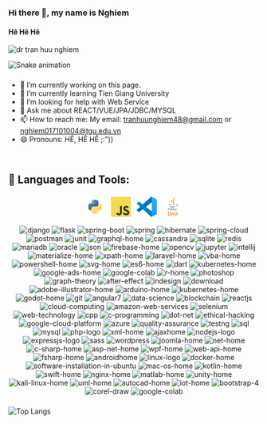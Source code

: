 ### Hi there 👋, my name is Nghiem
#### Hê Hê Hê
![dr tran huu nghiem](https://user-images.githubusercontent.com/72342095/121803362-5dab3380-cc6b-11eb-9cd0-f5fbfa907754.gif)

<!-- ![Hệ hệ Hệ](https://user-images.githubusercontent.com/72342095/116647597-1d3a7380-a9a5-11eb-9088-0a77f3e7f44c.png) -->
<img src="https://raw.githubusercontent.com/tranhuunghiem99/tranhuunghiem99/output/snake.svg" alt="Snake animation" />

###
<!--
Skills: 
- Front-End: VUE JS / REACT JS / JS / HTML / CSS/ SASS
- Back-End: JSP/ SpringFW /NodeJS.
- NoCode/LowCode: OutSystems.
- UX/UI Desigin: Figma/AdobeXD/Adobe Photoshop.
- Database: 
    + SQL: SQL Server / MySQL/ PostgreSQL.
    + NoSQL:MongoDB.
- Operating System: 
    + Linux Mint / Ubuntu /ZorinOS.
    + Windows.
    + FydeOS / ChromeOS.-->
- 🔭 I’m currently working on this page. 
- 🌱 I’m currently learning Tien Giang University 
- 🤔 I’m looking for help with Web Service 
- 💬 Ask me about REACT/VUE/JPA/JDBC/MYSQL 
- 📫 How to reach me: My email: tranhuunghiem48@gmail.com or nghiem017101004@tgu.edu.vn
- 😄 Pronouns: HÊ, HÊ HÊ ;:")) 

<!--
[<img src='https://cdn.jsdelivr.net/npm/simple-icons@3.0.1/icons/github.svg' alt='github' height='40'>](https://github.com/tranhuunghiem99)  
![](https://komarev.com/ghpvc/?username=tranhuunghiem99&color=green)

## ✉️ Find me on:


<p align="center">
 <a href="https://github.com/tranhuunghiem99" target="_blank" rel="noopener noreferrer"> <img src="https://raw.githubusercontent.com/iconic/open-iconic/master/svg/globe.svg" alt="Python" height="40" style="vertical-align:top; margin:4px"> </a>
 <a href="https://linkedin.com/" target="_blank" rel="noopener noreferrer"> <img src="https://cdn.jsdelivr.net/npm/simple-icons@v3/icons/linkedin.svg" alt="Python" height="40" style="vertical-align:top; margin:4px"></a>
 <a href="mailto:tranhuunghie48@gmail.com"> <img src="https://cdn.jsdelivr.net/npm/simple-icons@v3/icons/gmail.svg" alt="Python" height="40" style="vertical-align:top; margin:4px"></a>
</p>
-->
<br />


###
## 🧰 Languages and Tools:
<p align="center" height="40" style="vertical-align:top; margin:4px>
    
<img src="https://cdn.jsdelivr.net/gh/devicons/devicon/icons/python/python-original.svg" height="40" alt="python logo"  />
<img src="https://raw.githubusercontent.com/github/explore/80688e429a7d4ef2fca1e82350fe8e3517d3494d/topics/python/python.png" alt="Python" height="40" style="vertical-align:top; margin:4px">
<img src="https://raw.githubusercontent.com/github/explore/80688e429a7d4ef2fca1e82350fe8e3517d3494d/topics/javascript/javascript.png" alt="Javascript" height="40" style="vertical-align:top; margin:4px">
<img src="https://raw.githubusercontent.com/github/explore/80688e429a7d4ef2fca1e82350fe8e3517d3494d/topics/visual-studio-code/visual-studio-code.png" alt="VS Code" height="40" style="vertical-align:top; margin:4px">
<img src="https://raw.githubusercontent.com/github/explore/80688e429a7d4ef2fca1e82350fe8e3517d3494d/topics/java/java.png" alt="Java" height="40" style="vertical-align:top; margin:4px">
<p align="center" height="40" style="vertical-align:top; margin:4px>
    
![vue-js-home](https://github.com/tranhuunghiem99/tranhuunghiem99/assets/72342095/595d5e19-1dac-4d54-8fae-d25d153887d3)
![django](https://github.com/tranhuunghiem99/tranhuunghiem99/assets/72342095/66f7ef4f-a17b-4055-a3b7-d852c710e843)
![flask](https://github.com/tranhuunghiem99/tranhuunghiem99/assets/72342095/e92e8b0e-788f-4173-a54c-b490e519c048)
![spring-boot](https://github.com/tranhuunghiem99/tranhuunghiem99/assets/72342095/d07b04cb-d275-4ce4-8b76-5bd9f7746b23)
![spring](https://github.com/tranhuunghiem99/tranhuunghiem99/assets/72342095/7b307796-1063-4db5-83c5-2cf073faf78a)
![hibernate](https://github.com/tranhuunghiem99/tranhuunghiem99/assets/72342095/ea720e74-9e88-4404-ab2b-da8b91fdb00b)
![spring-cloud](https://github.com/tranhuunghiem99/tranhuunghiem99/assets/72342095/65d36022-167f-4356-91e2-6e33a050dabc)
![postman](https://github.com/tranhuunghiem99/tranhuunghiem99/assets/72342095/f82b102b-c14e-4dbe-ae1d-02feaf223b0b)
![junit](https://github.com/tranhuunghiem99/tranhuunghiem99/assets/72342095/546e94c9-5b36-4a08-aa39-34b2b822c68d)
![graphql-home](https://github.com/tranhuunghiem99/tranhuunghiem99/assets/72342095/58212f9b-9c77-4073-a689-b2e362b21b95)
![cassandra](https://github.com/tranhuunghiem99/tranhuunghiem99/assets/72342095/59c8e8cb-0d84-40ce-b674-95f59eb04490)
![sqlite](https://github.com/tranhuunghiem99/tranhuunghiem99/assets/72342095/3a99a75d-baf3-492e-af25-79980d2d662d)
![redis](https://github.com/tranhuunghiem99/tranhuunghiem99/assets/72342095/14dca80e-73e0-462f-bbff-dce434854832)
![mariadb](https://github.com/tranhuunghiem99/tranhuunghiem99/assets/72342095/9162d70b-0055-4477-b729-5c356cadc44e)
![oracle](https://github.com/tranhuunghiem99/tranhuunghiem99/assets/72342095/c5e40064-494d-4175-aa56-0fd10fbbe87e)
![json](https://github.com/tranhuunghiem99/tranhuunghiem99/assets/72342095/04bb04a0-95d2-40cf-be80-5fb47d41d15a)
![firebase-home](https://github.com/tranhuunghiem99/tranhuunghiem99/assets/72342095/57fc2579-36ea-4c66-97a2-9c1b40ebc9b0)
![opencv](https://github.com/tranhuunghiem99/tranhuunghiem99/assets/72342095/c6b37999-7835-4d19-a971-0a9c9563381d)
![jupyter](https://github.com/tranhuunghiem99/tranhuunghiem99/assets/72342095/93061341-47f4-46b5-b2eb-1b48d70ba0ff)
![intellij](https://github.com/tranhuunghiem99/tranhuunghiem99/assets/72342095/a672eb3c-a028-4e90-bafe-e56afcc4581f)
![materialize-home](https://github.com/tranhuunghiem99/tranhuunghiem99/assets/72342095/6ec538c8-4067-49f5-af27-5e1f3b2b259b)
![xpath-home](https://github.com/tranhuunghiem99/tranhuunghiem99/assets/72342095/93ef95a2-269b-472e-b703-bcbb8886d9cb)
![laravel-home](https://github.com/tranhuunghiem99/tranhuunghiem99/assets/72342095/2d818d91-fcac-473e-8507-a0b270c2c2e1)
![vba-home](https://github.com/tranhuunghiem99/tranhuunghiem99/assets/72342095/df188ce9-d1b0-4742-8cca-2a384404c090)
![powershell-home](https://github.com/tranhuunghiem99/tranhuunghiem99/assets/72342095/e5cd409f-1747-4d74-b7af-e39e2fc1eee4)
![svg-home](https://github.com/tranhuunghiem99/tranhuunghiem99/assets/72342095/19f5c364-ca43-46de-a92a-c7d6e8210e36)
![es6-home](https://github.com/tranhuunghiem99/tranhuunghiem99/assets/72342095/ad609bcc-a474-49dd-9fa0-7fcbabaf839d)
![dart](https://github.com/tranhuunghiem99/tranhuunghiem99/assets/72342095/20747eaa-9372-4db4-bec9-3dddbdfa0feb)
![kubernetes-home](https://github.com/tranhuunghiem99/tranhuunghiem99/assets/72342095/56d435d3-7ce1-47d1-bdfb-6436e1cd63d2)
![google-ads-home](https://github.com/tranhuunghiem99/tranhuunghiem99/assets/72342095/09cf45b8-86ef-4375-a354-6ca104a76d68)
![google-colab](https://github.com/tranhuunghiem99/tranhuunghiem99/assets/72342095/c3c782f1-b67c-4efe-877d-d9b3e71c0307)
![r-home](https://github.com/tranhuunghiem99/tranhuunghiem99/assets/72342095/a1d0ad89-c034-4b2b-961c-3ada409b42af)
![photoshop](https://github.com/tranhuunghiem99/tranhuunghiem99/assets/72342095/f8b41706-9164-4d6b-bef7-ab9a3196932a)
![graph-theory](https://github.com/tranhuunghiem99/tranhuunghiem99/assets/72342095/9af492c6-037d-415d-a2b9-fa9de563b509)
![after-effect](https://github.com/tranhuunghiem99/tranhuunghiem99/assets/72342095/100a14a3-ebcb-451e-9514-238b2ca70810)
![indesign](https://github.com/tranhuunghiem99/tranhuunghiem99/assets/72342095/f39c2721-8071-451c-bf26-19ee3c47f24d)
![download](https://github.com/tranhuunghiem99/tranhuunghiem99/assets/72342095/131e3f04-6c31-40f8-acc5-0adc72a48643)
![adobe-illustrator-home](https://github.com/tranhuunghiem99/tranhuunghiem99/assets/72342095/a2dcb6df-c2ee-402c-8374-e74b375cba5c)
![arduino-home](https://github.com/tranhuunghiem99/tranhuunghiem99/assets/72342095/cfd9dc19-f610-43b2-8ad3-ca28ee13f0f0)
![kubernetes-home](https://github.com/tranhuunghiem99/tranhuunghiem99/assets/72342095/fced2687-8bd5-4f57-aee0-2cfe68e529d9)
![godot-home](https://github.com/tranhuunghiem99/tranhuunghiem99/assets/72342095/c56a1d2d-0f95-4971-98ee-58d36f4135cb)
![git](https://github.com/tranhuunghiem99/tranhuunghiem99/assets/72342095/809b66da-a46c-40c4-bb38-eaecac4c72eb)
![angular7](https://github.com/tranhuunghiem99/tranhuunghiem99/assets/72342095/18a78d41-7d9e-4b25-8dcb-7aee58233b8d)
![data-science](https://github.com/tranhuunghiem99/tranhuunghiem99/assets/72342095/c40e95b4-6972-490c-b386-55a876d95f06)
![blockchain](https://github.com/tranhuunghiem99/tranhuunghiem99/assets/72342095/eae3be3e-bb68-4b44-9f23-66a0accf6ad9)
![reactjs](https://github.com/tranhuunghiem99/tranhuunghiem99/assets/72342095/49014089-ebfc-4e4f-aba9-6bc78c528333)
![cloud-computing](https://github.com/tranhuunghiem99/tranhuunghiem99/assets/72342095/2e1d8fea-f72e-4b5d-845b-e2f3bd2a5779)
![amazon-web-services](https://github.com/tranhuunghiem99/tranhuunghiem99/assets/72342095/9b1afda6-8add-443c-90a2-9144d053e2a7)
![selenium](https://github.com/tranhuunghiem99/tranhuunghiem99/assets/72342095/741cc89f-7c3f-40c8-b67c-b655ed00cfae)
![web-technology](https://github.com/tranhuunghiem99/tranhuunghiem99/assets/72342095/800685f5-8db4-470f-8536-d6dde8923d33)
![cpp](https://github.com/tranhuunghiem99/tranhuunghiem99/assets/72342095/6a05f455-3a45-494b-9e53-d21d2ac5b7fd)
![c-programming](https://github.com/tranhuunghiem99/tranhuunghiem99/assets/72342095/2507f919-8c74-49c2-a19f-76c6227406d2)
![dot-net](https://github.com/tranhuunghiem99/tranhuunghiem99/assets/72342095/029ac8cf-4b57-436b-9ff8-dc1e6776e3af)
![ethical-hacking](https://github.com/tranhuunghiem99/tranhuunghiem99/assets/72342095/a10a6ca1-68ae-47ef-8dd3-6f7d93f6fcfd)
![google-cloud-platform](https://github.com/tranhuunghiem99/tranhuunghiem99/assets/72342095/68c21d09-e35b-4ef5-b2aa-707773f7c134)
![azure](https://github.com/tranhuunghiem99/tranhuunghiem99/assets/72342095/91184aac-3e07-469e-a61a-29a00ca37162)
![quality-assurance](https://github.com/tranhuunghiem99/tranhuunghiem99/assets/72342095/53b952e0-25b3-4057-bbe1-66ed23460bed)
![testng](https://github.com/tranhuunghiem99/tranhuunghiem99/assets/72342095/5490fb52-9723-4d64-b02c-f359d58cf5d5)
![sql](https://github.com/tranhuunghiem99/tranhuunghiem99/assets/72342095/44f877a8-c4ba-4e46-9a44-ce8ee7ed5868)
![mysql](https://github.com/tranhuunghiem99/tranhuunghiem99/assets/72342095/270ff997-5301-4acc-8eec-2329a60f3d3c)
![php-logo](https://github.com/tranhuunghiem99/tranhuunghiem99/assets/72342095/7b27738a-54da-4871-9a6e-9e37db0a2e7b)
![xml-home](https://github.com/tranhuunghiem99/tranhuunghiem99/assets/72342095/35059a77-9005-4465-b6e4-431d4e9c38a7)
![ajaxhome](https://github.com/tranhuunghiem99/tranhuunghiem99/assets/72342095/15b862f9-3fad-4d03-a01d-470e3f3444ba)
![nodejs-logo](https://github.com/tranhuunghiem99/tranhuunghiem99/assets/72342095/690bcd64-e56f-4697-990a-85dfb79d5751)
![expressjs-logo](https://github.com/tranhuunghiem99/tranhuunghiem99/assets/72342095/ae1e3b08-61e2-4a3b-b8d5-771edfe0befc)
![sass](https://github.com/tranhuunghiem99/tranhuunghiem99/assets/72342095/34510eeb-cb73-49b6-a1f6-7bd722093055)
![wordpress](https://github.com/tranhuunghiem99/tranhuunghiem99/assets/72342095/4e40b681-1693-4bcc-a658-552702941e56)
![joomla-home](https://github.com/tranhuunghiem99/tranhuunghiem99/assets/72342095/710dcb37-c99a-4061-8bb6-a240f93cb5db)
![net-home](https://github.com/tranhuunghiem99/tranhuunghiem99/assets/72342095/1cbc007e-8367-4936-92f4-740cf90815c7)
![c-sharp-home](https://github.com/tranhuunghiem99/tranhuunghiem99/assets/72342095/f068fba6-5383-4c63-85d2-d19245078678)
![asp-net-home](https://github.com/tranhuunghiem99/tranhuunghiem99/assets/72342095/78a58da6-2d75-4bcc-abcd-fca9f8a73b0f)
![wpf-home](https://github.com/tranhuunghiem99/tranhuunghiem99/assets/72342095/cb4b9334-f13f-49d8-a260-8b8a6656d2dc)
![web-api-home](https://github.com/tranhuunghiem99/tranhuunghiem99/assets/72342095/bef0c22d-de5e-4018-8d3c-cdf6be98772b)
![fsharp-home](https://github.com/tranhuunghiem99/tranhuunghiem99/assets/72342095/6d5f53bb-0569-4fe3-ac47-0bd9e3da49f0)
![androidhome](https://github.com/tranhuunghiem99/tranhuunghiem99/assets/72342095/3d3f0fe2-f9a6-4eb7-b4f3-2fa9a6306a41)
![linux-logo](https://github.com/tranhuunghiem99/tranhuunghiem99/assets/72342095/e17e074f-cf22-40fa-a93a-4b3406fe81d0)
![docker-home](https://github.com/tranhuunghiem99/tranhuunghiem99/assets/72342095/d44314cb-0a6f-4d41-acdb-3faf96553e5b)
![software-installation-in-ubuntu](https://github.com/tranhuunghiem99/tranhuunghiem99/assets/72342095/a9d1555b-393d-4c11-a61a-46d5a74d7223)
![mac-os-home](https://github.com/tranhuunghiem99/tranhuunghiem99/assets/72342095/f4aec994-2d12-44dd-891a-2ab41ee343ae)
![kotlin-home](https://github.com/tranhuunghiem99/tranhuunghiem99/assets/72342095/7f3ad741-da93-4755-b81a-7d4a5792a7c9)
![swift-home](https://github.com/tranhuunghiem99/tranhuunghiem99/assets/72342095/bffb8706-d83c-4327-8c01-25a79b503286)
![nginx-home](https://github.com/tranhuunghiem99/tranhuunghiem99/assets/72342095/ec8b7599-fccb-4585-ab7e-bb7b8bef38af)
![matlab-home](https://github.com/tranhuunghiem99/tranhuunghiem99/assets/72342095/2d05b9a1-8004-4c0f-962a-42ff7a303fd8)
![unity-home](https://github.com/tranhuunghiem99/tranhuunghiem99/assets/72342095/31463b6c-f405-4617-af40-7ce71e4e9b23)
![kali-linux-home](https://github.com/tranhuunghiem99/tranhuunghiem99/assets/72342095/7d87e1e0-9115-45ae-869e-bb44f208d1eb)
![uml-home](https://github.com/tranhuunghiem99/tranhuunghiem99/assets/72342095/38c712bc-8343-4686-b4d4-af710990a150)
![autocad-home](https://github.com/tranhuunghiem99/tranhuunghiem99/assets/72342095/4d6e8616-a353-442f-bc09-49d0f7f43599)
![iot-home](https://github.com/tranhuunghiem99/tranhuunghiem99/assets/72342095/c109838d-4f48-4e7c-a705-f4c006124ea5)
![bootstrap-4](https://github.com/tranhuunghiem99/tranhuunghiem99/assets/72342095/a82a6842-101f-490a-b440-94cad730d383)
![corel-draw](https://github.com/tranhuunghiem99/tranhuunghiem99/assets/72342095/08fe6375-9920-466d-9f83-c6d86304c5a5)
![google-colab](https://github.com/tranhuunghiem99/tranhuunghiem99/assets/72342095/014389ff-0f87-4b67-98de-968a0ef8b85d)
    
</p>    
</p>
<!-- <div align="center">
  <img src="https://github-readme-stats.vercel.app/api?username=tranhuunghiem99&hide_title=false&hide_rank=false&show_icons=true&include_all_commits=true&count_private=true&disable_animations=false&theme=dracula&locale=en&hide_border=false&order=1" height="150" alt="stats graph"  />
  <img src="https://github-readme-stats.vercel.app/api/top-langs?username=tranhuunghiem99&locale=en&hide_title=false&layout=compact&card_width=320&langs_count=5&theme=dracula&hide_border=false&order=2" height="150" alt="languages graph"  />
</div> -->

###

![Top Langs](https://github-readme-stats.vercel.app/api/top-langs/?username=CharalambosIoannou&theme=tokyonight)
<!--!
[GitHub metrics](https://metrics.lecoq.io/tranhuunghiem99)  
[GitHub stats](https://github-readme-stats.vercel.app/api?username=tranhuunghiem99&show_icons=true&count_private=true) 
[![Top Langs](https://github-readme-stats.vercel.app/api/top-langs/?username=tranhuunghiem99&layout=compact)](https://github.com/tranhuunghiem99/github-readme-stats)

![GitHub Activity Graph](https://activity-graph.herokuapp.com/graph?username=tranhuunghiem99)  

![Profile views](https://gpvc.arturio.dev/tranhuunghiem99)  -->


